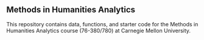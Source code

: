 ## Methods in Humanities Analytics

This repository contains data, functions, and starter code for the Methods in Humanities Analytics course (76-380/780) at Carnegie Mellon University.
